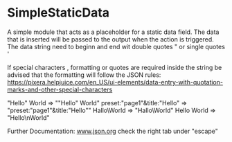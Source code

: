 # SimpleStaticData

A simple module that acts as a placeholder for a static data field.
The data that is inserted will be passed to the output when the action is triggered.
The data string need to beginn and end wit double quotes " or single quotes '

If special characters , formatting or quotes are required inside the string be advised that the formatting will follow the JSON rules:
https://pixera.helpjuice.com/en_US/ui-elements/data-entry-with-quotation-marks-and-other-special-characters

"Hello" World => "\"Hello\" World"
preset:"page1"&title:"Hello" => "preset:\"page1\"&title:\"Hello\""
Hallo\World => "Hallo\\World"
Hello
World => "Hello\nWorld"

Further Documentation: www.json.org
check the right tab under "escape"
